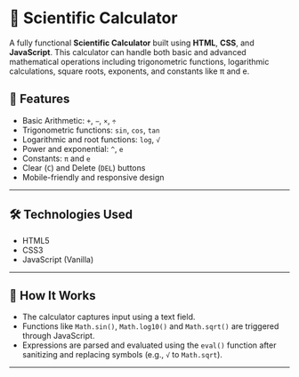 # 🧮 Scientific Calculator

A fully functional **Scientific Calculator** built using **HTML**, **CSS**, and **JavaScript**. This calculator can handle both basic and advanced mathematical operations including trigonometric functions, logarithmic calculations, square roots, exponents, and constants like π and e.


## 🔧 Features

- Basic Arithmetic: `+`, `−`, `×`, `÷`
- Trigonometric functions: `sin`, `cos`, `tan`
- Logarithmic and root functions: `log`, `√`
- Power and exponential: `^`, `e`
- Constants: `π` and `e`
- Clear (`C`) and Delete (`DEL`) buttons
- Mobile-friendly and responsive design

---

## 🛠️ Technologies Used

- HTML5
- CSS3
- JavaScript (Vanilla)

---

## 🧠 How It Works

- The calculator captures input using a text field.
- Functions like `Math.sin()`, `Math.log10()` and `Math.sqrt()` are triggered through JavaScript.
- Expressions are parsed and evaluated using the `eval()` function after sanitizing and replacing symbols (e.g., `√` to `Math.sqrt`).

---
